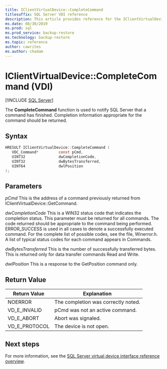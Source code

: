 ```yaml
---
title: IClientVirtualDevice::CompleteCommand
titlesuffix: SQL Server VDI reference
description: This article provides reference for the IClientVirtualDevice::CompleteCommand command.
ms.date: 08/30/2019
ms.prod: sql
ms.prod_service: backup-restore
ms.technology: backup-restore
ms.topic: reference
author: cawrites
ms.author: chadam
---
```


# IClientVirtualDevice::CompleteCommand (VDI)

[!INCLUDE [SQL Server](../../../includes/applies-to-version/sqlserver.md)]

The **CompleteCommand** function is used to notify SQL Server that a command has finished. Completion information appropriate for the command should be returned.

## Syntax

```c
HRESULT IClientVirtualDevice::CompleteCommand (
   VDC_Command*         const pCmd,
   UINT32               dwCompletionCode,
   UINT32               dwBytesTransferred,
   UINT64               dwlPosition
);
```

## Parameters

*pCmd*
This is the address of a command previously returned from IClientVirtualDevice::GetCommand.

*dwCompletionCode*
This is a WIN32 status code that indicates the completion status. This parameter must be returned for all commands. The code returned should be appropriate to the command being performed. ERROR_SUCCESS is used in all cases to denote a successfully executed command. For the complete list of possible codes, see the file, Winerror.h. A list of typical status codes for each command appears in Commands.

*dwBytesTransferred*
This is the number of successfully transferred bytes. This is returned only for data transfer commands Read and Write.

*dwlPosition*
This is a response to the GetPosition command only.

## Return Value

|Return Value | Explanation |
|---|---|
| NOERROR | The completion was correctly noted. |
| VD_E_INVALID | pCmd was not an active command. |
| VD_E_ABORT | Abort was signaled. |
| VD_E_PROTOCOL | The device is not open. |

## Next steps

For more information, see the [SQL Server virtual device interface reference overview](reference-virtual-device-interface.md).
